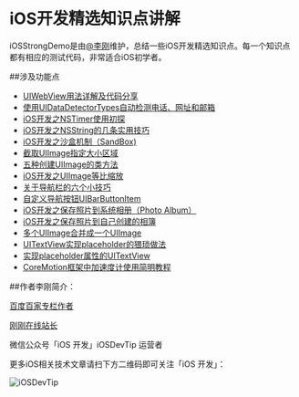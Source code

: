 # iOS开发精选知识点讲解

iOSStrongDemo是由[@李刚](http://weibo.com/1858520423/profile?topnav=1&wvr=6)维护，总结一些iOS开发精选知识点。每一个知识点都有相应的测试代码，非常适合iOS初学者。

##涉及功能点
* [UIWebView用法详解及代码分享](http://www.superqq.com/blog/2015/07/08/uiwebviewyong-fa-xiang-jie/)
* [使用UIDataDetectorTypes自动检测电话、网址和邮箱](http://www.superqq.com/blog/2015/07/09/shi-yong-uidatadetectortypeszi-dong-jian-ce-dian-hua-,-wang-zhi-he-you-xiang/)
* [iOS开发之NSTimer使用初探](http://www.superqq.com/blog/2015/07/10/ioskai-fa-zhi-nstimershi-yong-chu-tan/) 
* [iOS开发之NSString的几条实用技巧](http://www.superqq.com/blog/2015/07/11/ioskai-fa-zhi-nsstringde-ji-tiao-shi-yong-ji-qiao/)
* [iOS开发之沙盒机制（SandBox)](http://www.superqq.com/blog/2015/07/20/ioskai-fa-zhi-sha-he-ji-zhi-%28sandbox/)
* [截取UIImage指定大小区域](http://www.superqq.com/blog/2015/07/26/jie-qu-uiimagezhi-ding-da-xiao-qu-yu/)
* [五种创建UIImage的类方法](http://www.superqq.com/blog/2015/07/28/four-create-uiimage-method/)
* [iOS开发之UIImage等比缩放](http://www.superqq.com/blog/2015/07/29/uiimage-geometric-zoom/)
* [关于导航栏的六个小技巧](http://www.superqq.com/blog/2015/07/30/six-tips-on-navigation-bar/)
* [自定义导航按钮UIBarButtonItem](http://www.superqq.com/blog/2015/08/02/custom-navigation-button-uibarbuttonitem/)
* [iOS开发之保存照片到系统相册（Photo Album）](http://www.superqq.com/blog/2015/08/03/ioskai-fa-zhi-bao-cun-zhao-pian-dao-xi-tong-xiang-ce-%28photo-album%29/)
* [iOS开发之保存照片到自己创建的相簿](http://www.superqq.com/blog/2015/08/04/save-photo-to-own-album/)
* [多个UIImage合并成一个UIImage](http://www.superqq.com/blog/2015/08/05/multiple-uiimage-merged/)
* [UITextView实现placeholder的猥琐做法](http://www.superqq.com/blog/2015/08/06/uitextview-placeholder-practice/)
* [实现placeholder属性的UITextView](http://www.superqq.com/blog/2015/08/07/implement-uitextview-placeholder/)
* [CoreMotion框架中加速度计使用简明教程](http://www.superqq.com/blog/2015/08/10/coremotion-framework-use-accelerometer/)


##作者李刚简介：

[百度百家专栏作者](http://worldligang.baijia.baidu.com/)

[刚刚在线站长](http://www.superqq.com/)

微信公众号「iOS 开发」iOSDevTip 运营者

更多iOS相关技术文章请扫下方二维码即可关注「iOS 开发」：

![iOSDevTip](http://images.90159.com/icon/iOSDevTip.jpg)    